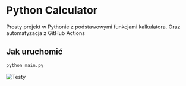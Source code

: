 # Python Calculator

Prosty projekt w Pythonie z podstawowymi funkcjami kalkulatora.
Oraz automatyzacja z GitHub Actions
## Jak uruchomić

```bash
python main.py
```

![Testy](https://github.com/PiotruOlasik/python-calculator/actions/workflows/python-tests.yml/badge.svg)
